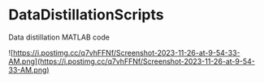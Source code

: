 # DataDistillationScripts
Data distillation MATLAB code

![https://i.postimg.cc/q7vhFFNf/Screenshot-2023-11-26-at-9-54-33-AM.png](https://i.postimg.cc/q7vhFFNf/Screenshot-2023-11-26-at-9-54-33-AM.png)
